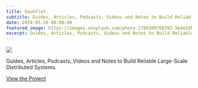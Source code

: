 ```yaml
---
title: Gauntlet
subtitle: Guides, Articles, Podcasts, Videos and Notes to Build Reliable Large-Scale Distributed Systems.
date: 2024-05-26 00:00:00
featured_image: https://images.unsplash.com/photo-1709309768702-5bde1db75496
excerpt: Guides, Articles, Podcasts, Videos and Notes to Build Reliable Large-Scale Distributed Systems.
---
```


![](https://images.unsplash.com/photo-1709309768702-5bde1db75496)

Guides, Articles, Podcasts, Videos and Notes to Build Reliable Large-Scale Distributed Systems.

<a href="https://github.com/Clivern/Gauntlet" class="button button--large">View the Project</a>
